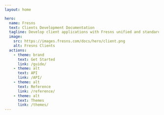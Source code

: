 ```yaml
---
layout: home

hero:
  name: Fresns
  text: Clients Development Documentation
  tagline: Develop client applications with Fresns unified and standardized APIs. Craft applications suited for various environments with a single development effort, ensuring compatibility and developer efficiency.
  image:
    src: https://images.fresns.com/docs/hero/client.png
    alt: Fresns Clients
  actions:
    - theme: brand
      text: Get Started
      link: /guide/
    - theme: alt
      text: API
      link: /API/
    - theme: alt
      text: Reference
      link: /reference/
    - theme: alt
      text: Themes
      link: /themes/
---
```

